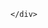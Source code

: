 <!DOCTYPE html>
<html>
<head>
    <meta charset="UTF-8">
    <meta name="viewport" content="width=device-width, initial-scale=1.0">
    <title>Media Sosial Icon</title>
    <link rel="stylesheet" type="text/css" href="style.css" />
    <link rel="stylesheet" href="https://cdnjs.cloudflare.com/ajax/libs/font-awesome/6.7.2/css/all.min.css" integrity="sha512-Evv84Mr4kqVGRNSgIGL/F/aIDqQb7xQ2vcrdIwxfjThSH8CSR7PBEakCr51Ck+w+/U6swU2Im1vVX0SVk9ABhg==" crossorigin="anonymous" referrerpolicy="no-referrer" />
</head>
<body class="body">
    <div class="icons">
        <a href="https://www.facebook.com/share/19iU91rLeR/"><i class="fa-brands fa-facebook-f"></i></a>
        <a href="https://www.instagram.com/avlkz_?igsh=Z21oNTVrMDN5dGZ3"><i class="fa-brands fa-instagram"></i></a>
        <a href="https://youtube.com/@apriyudin-h6c?si=0ifxL5k5Qz_vAQnS"><i class="fa-brands fa-youtube"></i></a>
        <a href="https://whatsapp.com/085781036518"><i class="fa-brands fa-whatsapp"></i></a>
        <a href="https://www.tiktok.com/@apri.yudin?_t=ZS-8tIuncg2dQQ&_r=1"><i class="fa-brands fa-tiktok"></i></a>
       
       
    </div>
    
</body>
</html>
 
 

